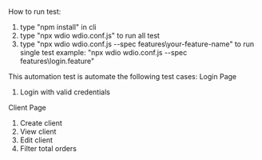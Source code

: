 How to run test:
1. type "npm install" in cli
2. type "npx wdio wdio.conf.js" to run all test
3. type "npx wdio wdio.conf.js --spec features\your-feature-name" to run single test
    example: "npx wdio wdio.conf.js --spec features\login.feature"

This automation test is automate the following test cases:
Login Page
1. Login with valid credentials

Client Page
1. Create client
2. View client
3. Edit client
4. Filter total orders
